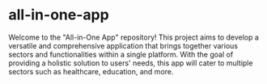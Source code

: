 # all-in-one-app
Welcome to the "All-in-One App" repository! This project aims to develop a versatile and comprehensive application that brings together various sectors and functionalities within a single platform. With the goal of providing a holistic solution to users' needs, this app will cater to multiple sectors such as healthcare, education, and more.
